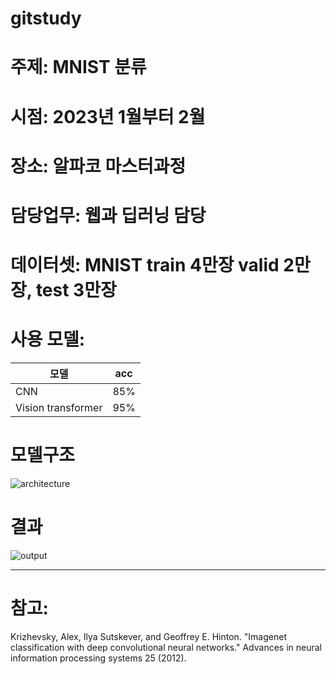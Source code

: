 # gitstudy

# 주제: MNIST 분류 

# 시점: 2023년 1월부터 2월
# 장소: 알파코 마스터과정
# 담당업무: 웹과 딥러닝 담당
# 데이터셋: MNIST train 4만장 valid 2만장, test 3만장
# 사용 모델: 

|모델               |acc|
|-------------------|----|
|CNN                | 85% |
|Vision transformer | 95%| 

# 모델구조
![architecture](https://github.com/user-attachments/assets/7e68f9e5-9df4-4959-8e2a-66054cd4fe9a)
 

# 결과 
![output](https://github.com/user-attachments/assets/8b16cd50-c73a-4d66-b32d-085d6f76b2db)

---

# 참고: 
Krizhevsky, Alex, Ilya Sutskever, and Geoffrey E. Hinton. "Imagenet classification with deep convolutional neural networks." Advances in neural information processing systems 25 (2012).
